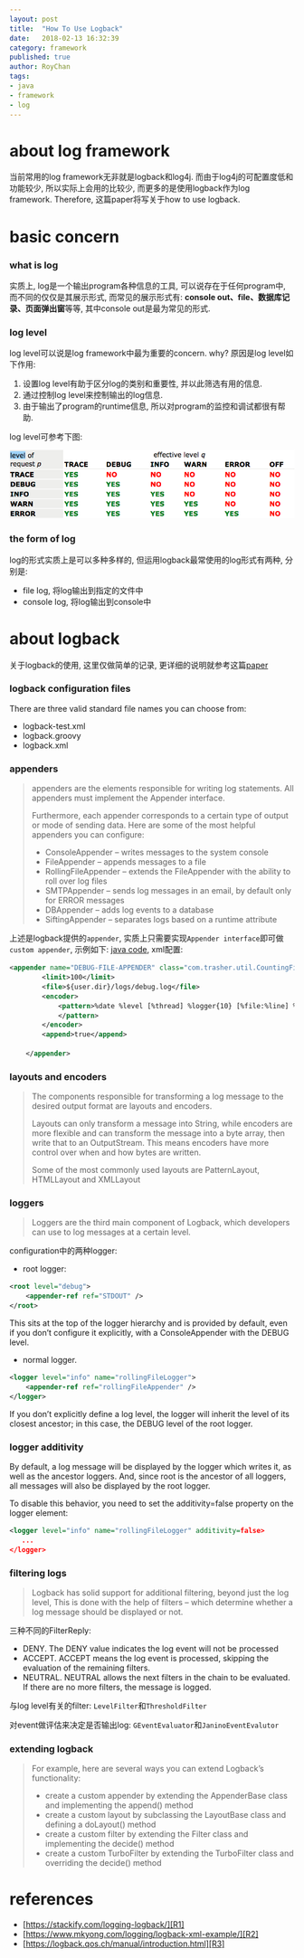 ```yaml
---
layout: post
title:  "How To Use Logback"
date:   2018-02-13 16:32:39
category: framework
published: true
author: RoyChan
tags:
- java
- framework
- log
---
```


# about log framework
当前常用的log framework无非就是logback和log4j. 而由于log4j的可配置度低和功能较少, 所以实际上会用的比较少, 而更多的是使用logback作为log framework. Therefore, 这篇paper将写关于how to use logback.

# basic concern
### what is log
实质上, log是一个输出program各种信息的工具, 可以说存在于任何program中, 而不同的仅仅是其展示形式, 而常见的展示形式有: **console out、file、数据库记录、页面弹出窗**等等, 其中console out是最为常见的形式.

### log level
log level可以说是log framework中最为重要的concern. why? 原因是log level如下作用:
1. 设置log level有助于区分log的类别和重要性, 并以此筛选有用的信息.
2. 通过控制log level来控制输出的log信息. 
3. 由于输出了program的runtime信息, 所以对program的监控和调试都很有帮助.

log level可参考下图:

![log_level](https://raw.githubusercontent.com/RoyWorld/RoyWorld.github.io/master/images/20180213/20180213_log_level.png)

### the form of log
 log的形式实质上是可以多种多样的, 但运用logback最常使用的log形式有两种, 分别是:
 * file log, 将log输出到指定的文件中
 * console log, 将log输出到console中
 
# about logback
关于logback的使用, 这里仅做简单的记录, 更详细的说明就参考这篇[paper][R1]

### logback configuration files
There are three valid standard file names you can choose from:
* logback-test.xml
* logback.groovy
* logback.xml

### appenders
> appenders are the elements responsible for writing log statements. All appenders must implement the Appender interface.
> 
> Furthermore, each appender corresponds to a certain type of output or mode of sending data. Here are some of the most helpful appenders you can configure:
> * ConsoleAppender – writes messages to the system console
> * FileAppender – appends messages to a file
> * RollingFileAppender – extends the FileAppender with the ability to roll over log files
> * SMTPAppender – sends log messages in an email, by default only for ERROR messages
> * DBAppender – adds log events to a database
> * SiftingAppender – separates logs based on a runtime attribute

上述是logback提供的`appender`, 实质上只需要实现`Appender interface`即可做`custom appender`, 示例如下:
[java code][R4], xml配置:
```xml
<appender name="DEBUG-FILE-APPENDER" class="com.trasher.util.CountingFileAppender">
        <limit>100</limit>
        <file>${user.dir}/logs/debug.log</file>
        <encoder>
            <pattern>%date %level [%thread] %logger{10} [%file:%line] %msg%n
            </pattern>
        </encoder>
        <append>true</append>

    </appender>
```


### layouts and encoders
> The components responsible for transforming a log message to the desired output format are layouts and encoders.
>
> Layouts can only transform a message into String, while encoders are more flexible and can transform the message into a byte array, then write that to an OutputStream. This means encoders have more control over when and how bytes are written.
>
> Some of the most commonly used layouts are PatternLayout, HTMLLayout and XMLLayout

### loggers
> Loggers are the third main component of Logback, which developers can use to log messages at a certain level.

configuration中的两种logger:
* root logger:

```xml
<root level="debug">
    <appender-ref ref="STDOUT" />
</root>
```
This sits at the top of the logger hierarchy and is provided by default, even if you don’t configure it explicitly, with a ConsoleAppender with the DEBUG level.
* normal logger. 

```xml
<logger level="info" name="rollingFileLogger">
    <appender-ref ref="rollingFileAppender" />
</logger>
```

If you don’t explicitly define a log level, the logger will inherit the level of its closest ancestor; in this case, the DEBUG level of the root logger.


### logger additivity
By default, a log message will be displayed by the logger which writes it, as well as the ancestor loggers. And, since root is the ancestor of all loggers, all messages will also be displayed by the root logger.

To disable this behavior, you need to set the additivity=false property on the logger element:
```xml
<logger level="info" name="rollingFileLogger" additivity=false>
   ...
</logger>
```
### filtering logs
> Logback has solid support for additional filtering, beyond just the log level, This is done with the help of filters – which determine whether a log message should be displayed or not.

三种不同的FilterReply:
* DENY. The DENY value indicates the log event will not be processed 
* ACCEPT. ACCEPT means the log event is processed, skipping the evaluation of the remaining filters.
* NEUTRAL. NEUTRAL allows the next filters in the chain to be evaluated. If there are no more filters, the message is logged.

与log level有关的filter: `LevelFilter`和`ThresholdFilter`

对event做评估来决定是否输出log: `GEventEvaluator`和`JaninoEventEvalutor`

### extending logback
> For example, here are several ways you can extend Logback’s functionality:
> 
> * create a custom appender by extending the AppenderBase class and implementing the append() method
> * create a custom layout by subclassing the LayoutBase class and defining a doLayout() method
> * create a custom filter by extending the Filter class and implementing the decide() method
> * create a custom TurboFilter by extending the TurboFilter class and overriding the decide() method

# references
- [https://stackify.com/logging-logback/][R1]
- [https://www.mkyong.com/logging/logback-xml-example/][R2]
- [https://logback.qos.ch/manual/introduction.html][R3]

[R1]: https://stackify.com/logging-logback/
[R2]: https://www.mkyong.com/logging/logback-xml-example/
[R3]: https://logback.qos.ch/manual/introduction.html
[R4]: https://raw.githubusercontent.com/RoyWorld/RoyWorld.github.io/master/images/20180213/20180213_custom_appender.java
